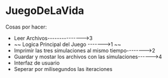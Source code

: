 # JuegoDeLaVida

Cosas por hacer: 

* Leer Archivos--------------->3
* ~~ Logica Principal del Juego ------->1 ~~
* Imprimir las tres simulaciones al mismo tiempo-------->2
* Guardar y mostar los archivos con las simulaciones------>4
* Interfaz de usuario
* Seperar por milisegundos las iteraciones